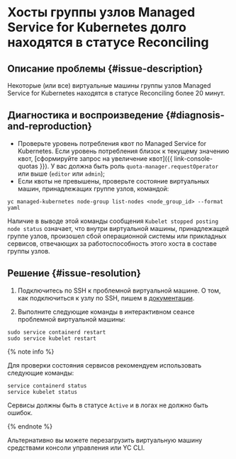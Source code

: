 # Хосты группы узлов Managed Service for Kubernetes долго находятся в статусе Reconciling

## Описание проблемы {#issue-description}
Некоторые (или все) виртуальные машины группы узлов Managed Service for Kubernetes находятся в статусе Reconciling более 20 минут.

## Диагностика и воспроизведение {#diagnosis-and-reproduction}

* Проверьте уровень потребления квот по Managed Service for Kubernetes. Если уровень потребления близок к текущему значению квот, [сформируйте запрос на увеличение квот]({{ link-console-quotas }}). У вас должна быть роль `quota-manager.requestOperator` или выше (`editor` или `admin`);
* Если квоты не превышены, проверьте состояние виртуальных машин, принадлежащих группе узлов, командой:
```
yc managed-kubernetes node-group list-nodes <node_group_id> --format yaml
```

Наличие в выводе этой команды сообщения `Kubelet stopped posting node status` означает, что внутри виртуальной машины, принадлежащей группе узлов, произошел сбой операционной системы или прикладных сервисов, отвечающих за работоспособность этого хоста в составе группы узлов.

## Решение {#issue-resolution}

1. Подключитесь по SSH к проблемной виртуальной машине. 
О том, как подключиться к узлу по SSH, пишем в [документации](../../../managed-kubernetes/operations/node-connect-ssh.md).

2. Выполните следующие команды в интерактивном сеансе проблемной виртуальной машины:
```
sudo service containerd restart
sudo service kubelet restart
```

{% note info %}

Для проверки состояния сервисов рекомендуем использовать следующие команды:
```
service containerd status
service kubelet status
```
Сервисы должны быть в статусе `Active` и в логах не должно быть ошибок.

{% endnote %}

Альтернативно вы можете перезагрузить виртуальную машину средствами консоли управления или YC CLI.
